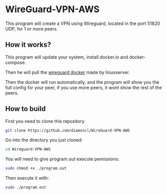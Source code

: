 # WireGuard-VPN-AWS

This program will create a VPN using Wireguard, located in the port 51820 UDP, for 1 or more peers.

## How it works?
This program will update your system, install docker.io and docker-compose.

Then he will pull the [wireguard docker](https://github.com/linuxserver/docker-wireguard) made by linuxserver.

Then the docker will run automatically, and the program will show you the full config for your peer, if you use more peers, it wont show the rest of the peers.

## How to build

First you need to clone this repository.

  ```bash
  git clone https://github.com/diamxncl/WireGuard-VPN-AWS
  ```
Go into the directory you just cloned:

  ```bash
  cd Wireguard-VPN-AWS
  ```

You will need to give program.out execute pemissions:
  ```bash
  sudo chmod +x ./program.out
  ```

Then execute it with:
  ```bash
  sudo ./program.out
  ```
